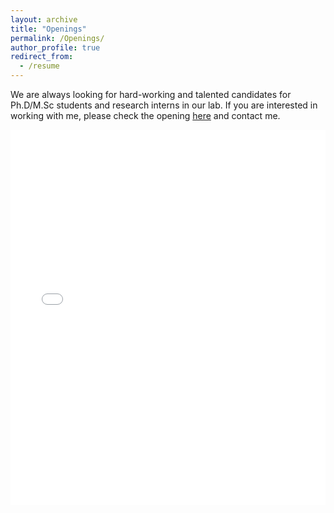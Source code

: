 ```yaml
---
layout: archive
title: "Openings"
permalink: /Openings/
author_profile: true
redirect_from:
  - /resume
---
```

We are always looking for hard-working and talented candidates for Ph.D/M.Sc students and research interns in our lab. If you are interested in working with me, please check the opening [here](/files/ad_KU_phd_positions.pdf) and contact me.

<iframe src="/files/ad_KU_phd_positions.pdf" width="100%" height="600" frameborder="no" border="0" marginwidth="0" marginheight="0"></iframe>
